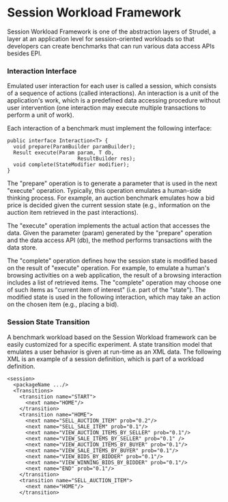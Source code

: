 Session Workload Framework
=======
Session Workload Framework is one of the abstraction layers
of Strudel, a layer at an application level for session-oriented
workloads so that developers can create benchmarks that can run various
data access APIs besides EPI.


### Interaction Interface
Emulated user interaction for each user
is called a session, which consists of a sequence of actions
(called  interactions). An interaction is a unit of the application's
work, which is a predefined data accessing procedure without user
intervention (one interaction may execute multiple transactions to perform
a unit of work).

Each interaction of a benchmark must implement the following interface:

	public interface Interaction<T> {
	  void prepare(ParamBuilder paramBuilder);
	  Result execute(Param param, T db,
	                       ResultBuilder res);
	  void complete(StateModifier modifier);
	}

The "prepare" operation is to generate
a parameter that is used in the next "execute" operation.
Typically, this operation emulates a human-side thinking
process.
For example, an auction benchmark emulates how a bid
price is decided given the current session state (e.g.,
information on the auction item retrieved in the past
interactions).

The "execute" operation implements the actual
action that accesses the data. Given the parameter (param)
generated by the "prepare" operation
and the data access API (db), the method performs
transactions with the data store.

The "complete" operation defines how the session
state is modified based on the result of "execute" operation.
For example, to emulate a human's browsing activities on
a web application, the result of a browsing interaction
includes a list of retrieved items. The "complete" operation
may choose one of such items as "current item of interest" (i.e. part
of the "state"). The modified state is used in the following
interaction, which may take an action on the chosen item
(e.g., placing a bid).


### Session State Transition

A benchmark workload based on the Session Workload framework can
be easily customized for a specific experiment. A state transition model
that emulates a user behavior is given at run-time as an XML data.
The following XML is an example of a session definition, which
is part of a workload definition. 

	<session>
	  <packageName .../>
	  <Transitions>
	    <transition name="START">
	      <next name="HOME"/>
	    </transition>
	    <transition name="HOME">
	      <next name="SELL_AUCTION_ITEM" prob="0.2"/>
	      <next name="SELL_SALE_ITEM" prob="0.1"/>
	      <next name="VIEW_AUCTION_ITEMS_BY_SELLER" prob="0.1"/>
	      <next name="VIEW_SALE_ITEMS_BY_SELLER" prob="0.1" />
	      <next name="VIEW_AUCTION_ITEMS_BY_BUYER" prob="0.1"/>
	      <next name="VIEW_SALE_ITEMS_BY_BUYER" prob="0.1"/>
	      <next name="VIEW_BIDS_BY_BIDDER" prob="0.1"/>
	      <next name="VIEW_WINNING_BIDS_BY_BIDDER" prob="0.1"/>
	      <next name="END" prob="0.1"/>
	    </transition>
	    <transition name="SELL_AUCTION_ITEM">
	      <next name="HOME"/>
	    </transition>
